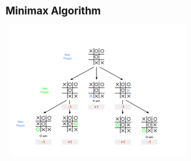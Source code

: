 # Minimax Algorithm

<p align="center">
  <img width="480" height="360" src="images\Minimax.png">
</p>
